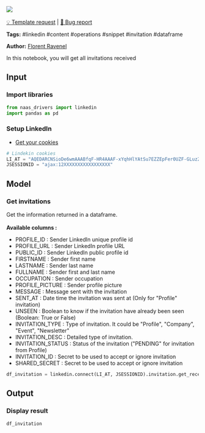 <a href="https://app.naas.ai/user-redirect/naas/downloader?url=https://raw.githubusercontent.com/jupyter-naas/awesome-notebooks/master/LinkedIn/LinkedIn_Get_invitations_received.ipynb" target="_parent"><img src="https://naasai-public.s3.eu-west-3.amazonaws.com/open_in_naas.svg"/></a><br><br><a href="https://github.com/jupyter-naas/awesome-notebooks/issues/new?assignees=&labels=&template=template-request.md&title=Tool+-+Action+of+the+notebook+">💡 Template request</a> | <a href="https://github.com/jupyter-naas/awesome-notebooks/issues/new?assignees=&labels=bug&template=bug_report.md&title=LinkedIn+-+Get+invitations+received:+Error+short+description">🚨 Bug report</a>

**Tags:** #linkedin #content #operations #snippet #invitation #dataframe

**Author:** [Florent Ravenel](https://www.linkedin.com/in/ACoAABCNSioBW3YZHc2lBHVG0E_TXYWitQkmwog/)

In this notebook, you will get all invitations received

## Input

### Import libraries



```python
from naas_drivers import linkedin
import pandas as pd
```

### Setup LinkedIn

- [Get your cookies](/d20a8e7e508e42af8a5b52e33f3dba75)


```python
# Lindekin cookies
LI_AT = "AQEDARCNSioDe6wmAAABfqF-HR4AAAF-xYqhHlYAtSu7EZZEpFer0UZF-GLuz2DNSz4asOOyCRxPGFjenv37irMObYYgxxxxxxx"
JSESSIONID = "ajax:12XXXXXXXXXXXXXXXXX"
```

## Model

### Get invitations
Get the information returned in a dataframe.<br><br>
**Available columns :**
- PROFILE_ID : Sender LinkedIn unique profile id
- PROFILE_URL : Sender LinkedIn profile URL
- PUBLIC_ID : Sender LinkedIn public profile id
- FIRSTNAME : Sender first name
- LASTNAME : Sender last name
- FULLNAME : Sender first and last name
- OCCUPATION : Sender occupation
- PROFILE_PICTURE : Sender profile picture
- MESSAGE : Message sent with the invitation
- SENT_AT : Date time the invitation was sent at (Only for "Profile" invitation)
- UNSEEN : Boolean to know if the invitation have already been seen (Boolean: True or False)
- INVITATION_TYPE : Type of invitation. It could be "Profile", "Company", "Event", "Newsletter"
- INVITATION_DESC : Detailed type of invitation.
- INVITATION_STATUS : Status of the invitation ("PENDING" for invitation from Profile)
- INVITATION_ID : Secret to be used to accept or ignore invitation
- SHARED_SECRET : Secret to be used to accept or ignore invitation


```python
df_invitation = linkedin.connect(LI_AT, JSESSIONID).invitation.get_received()
```

## Output


### Display result


```python
df_invitation
```


```python

```
